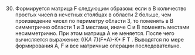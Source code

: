30.	Формируется матрица F следующим образом: если в В количество простых чисел в нечетных столбцах в области 2 больше, чем произведение чисел по периметру области 3, то поменять в В симметрично области 1 и 3 местами, иначе С и В поменять местами несимметрично. При этом матрица А не меняется. После чего вычисляется выражение: ((К*A T)*(F+А)-K* F T . Выводятся по мере формирования А, F и все матричные операции последовательно.
